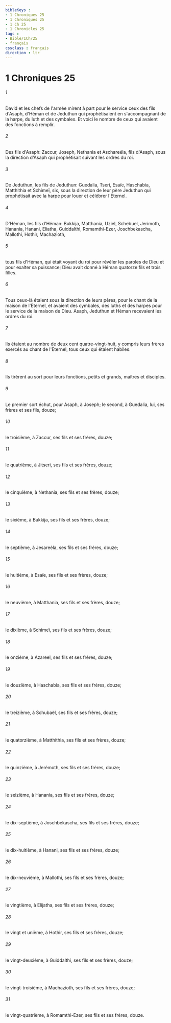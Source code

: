 ```yaml
---
bibleKeys : 
- 1 Chroniques 25
- 1 Chroniques 25
- 1 Ch 25
- 1 Chronicles 25
tags : 
- Bible/1Ch/25
- français
cssclass : français
direction : ltr
---
```


# 1 Chroniques 25

###### 1
David et les chefs de l'armée mirent à part pour le service ceux des fils d'Asaph, d'Héman et de Jeduthun qui prophétisaient en s'accompagnant de la harpe, du luth et des cymbales. Et voici le nombre de ceux qui avaient des fonctions à remplir.
###### 2
Des fils d'Asaph: Zaccur, Joseph, Nethania et Aschareéla, fils d'Asaph, sous la direction d'Asaph qui prophétisait suivant les ordres du roi.
###### 3
De Jeduthun, les fils de Jeduthun: Guedalia, Tseri, Esaïe, Haschabia, Matthithia et Schimeï, six, sous la direction de leur père Jeduthun qui prophétisait avec la harpe pour louer et célébrer l'Eternel.
###### 4
D'Héman, les fils d'Héman: Bukkija, Matthania, Uziel, Schebuel, Jerimoth, Hanania, Hanani, Eliatha, Guiddalthi, Romamthi-Ezer, Joschbekascha, Mallothi, Hothir, Machazioth,
###### 5
tous fils d'Héman, qui était voyant du roi pour révéler les paroles de Dieu et pour exalter sa puissance; Dieu avait donné à Héman quatorze fils et trois filles.
###### 6
Tous ceux-là étaient sous la direction de leurs pères, pour le chant de la maison de l'Eternel, et avaient des cymbales, des luths et des harpes pour le service de la maison de Dieu. Asaph, Jeduthun et Héman recevaient les ordres du roi.
###### 7
Ils étaient au nombre de deux cent quatre-vingt-huit, y compris leurs frères exercés au chant de l'Eternel, tous ceux qui étaient habiles.
###### 8
Ils tirèrent au sort pour leurs fonctions, petits et grands, maîtres et disciples.
###### 9
Le premier sort échut, pour Asaph, à Joseph; le second, à Guedalia, lui, ses frères et ses fils, douze;
###### 10
le troisième, à Zaccur, ses fils et ses frères, douze;
###### 11
le quatrième, à Jitseri, ses fils et ses frères, douze;
###### 12
le cinquième, à Nethania, ses fils et ses frères, douze;
###### 13
le sixième, à Bukkija, ses fils et ses frères, douze;
###### 14
le septième, à Jesareéla, ses fils et ses frères, douze;
###### 15
le huitième, à Esaïe, ses fils et ses frères, douze;
###### 16
le neuvième, à Matthania, ses fils et ses frères, douze;
###### 17
le dixième, à Schimeï, ses fils et ses frères, douze;
###### 18
le onzième, à Azareel, ses fils et ses frères, douze;
###### 19
le douzième, à Haschabia, ses fils et ses frères, douze;
###### 20
le treizième, à Schubaël, ses fils et ses frères, douze;
###### 21
le quatorzième, à Matthithia, ses fils et ses frères, douze;
###### 22
le quinzième, à Jerémoth, ses fils et ses frères, douze;
###### 23
le seizième, à Hanania, ses fils et ses frères, douze;
###### 24
le dix-septième, à Joschbekascha, ses fils et ses frères, douze;
###### 25
le dix-huitième, à Hanani, ses fils et ses frères, douze;
###### 26
le dix-neuvième, à Mallothi, ses fils et ses frères, douze;
###### 27
le vingtième, à Elijatha, ses fils et ses frères, douze;
###### 28
le vingt et unième, à Hothir, ses fils et ses frères, douze;
###### 29
le vingt-deuxième, à Guiddalthi, ses fils et ses frères, douze;
###### 30
le vingt-troisième, à Machazioth, ses fils et ses frères, douze;
###### 31
le vingt-quatrième, à Romamthi-Ezer, ses fils et ses frères, douze.
